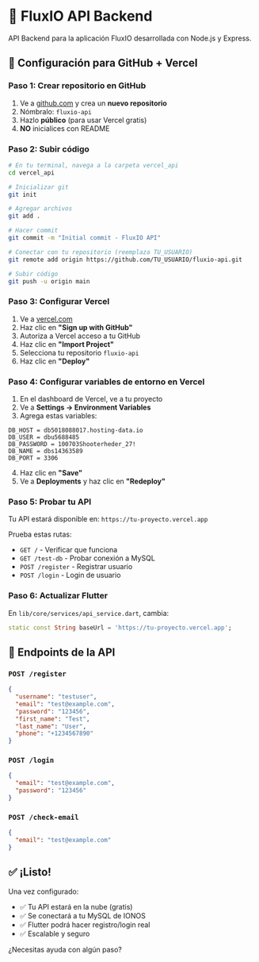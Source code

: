 # 🚀 FluxIO API Backend

API Backend para la aplicación FluxIO desarrollada con Node.js y Express.

## 🔧 Configuración para GitHub + Vercel

### **Paso 1: Crear repositorio en GitHub**

1. Ve a [github.com](https://github.com) y crea un **nuevo repositorio**
2. Nómbralo: `fluxio-api`
3. Hazlo **público** (para usar Vercel gratis)
4. **NO** inicialices con README

### **Paso 2: Subir código**

```bash
# En tu terminal, navega a la carpeta vercel_api
cd vercel_api

# Inicializar git
git init

# Agregar archivos
git add .

# Hacer commit
git commit -m "Initial commit - FluxIO API"

# Conectar con tu repositorio (reemplaza TU_USUARIO)
git remote add origin https://github.com/TU_USUARIO/fluxio-api.git

# Subir código
git push -u origin main
```

### **Paso 3: Configurar Vercel**

1. Ve a [vercel.com](https://vercel.com)
2. Haz clic en **"Sign up with GitHub"**
3. Autoriza a Vercel acceso a tu GitHub
4. Haz clic en **"Import Project"**
5. Selecciona tu repositorio `fluxio-api`
6. Haz clic en **"Deploy"**

### **Paso 4: Configurar variables de entorno en Vercel**

1. En el dashboard de Vercel, ve a tu proyecto
2. Ve a **Settings → Environment Variables**
3. Agrega estas variables:

```
DB_HOST = db5018088017.hosting-data.io
DB_USER = dbu5688485
DB_PASSWORD = 100703Shooterheder_27!
DB_NAME = dbs14363589
DB_PORT = 3306
```

4. Haz clic en **"Save"**
5. Ve a **Deployments** y haz clic en **"Redeploy"**

### **Paso 5: Probar tu API**

Tu API estará disponible en: `https://tu-proyecto.vercel.app`

Prueba estas rutas:
- `GET /` - Verificar que funciona
- `GET /test-db` - Probar conexión a MySQL
- `POST /register` - Registrar usuario
- `POST /login` - Login de usuario

### **Paso 6: Actualizar Flutter**

En `lib/core/services/api_service.dart`, cambia:

```dart
static const String baseUrl = 'https://tu-proyecto.vercel.app';
```

## 🧪 Endpoints de la API

### `POST /register`
```json
{
  "username": "testuser",
  "email": "test@example.com", 
  "password": "123456",
  "first_name": "Test",
  "last_name": "User",
  "phone": "+1234567890"
}
```

### `POST /login`
```json
{
  "email": "test@example.com",
  "password": "123456"
}
```

### `POST /check-email`
```json
{
  "email": "test@example.com"
}
```

## ✅ **¡Listo!**

Una vez configurado:
- ✅ Tu API estará en la nube (gratis)
- ✅ Se conectará a tu MySQL de IONOS
- ✅ Flutter podrá hacer registro/login real
- ✅ Escalable y seguro

¿Necesitas ayuda con algún paso?
